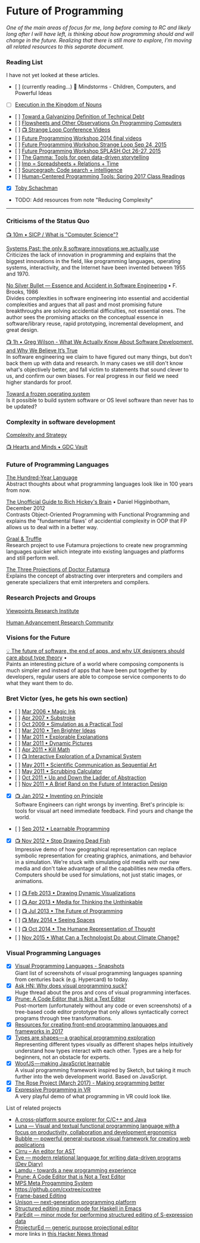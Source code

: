 # Future of Programming
*One of the main areas of focus for me, long before coming to RC and likely long after I will have left, is thinking about how programming should and will change in the future. Realizing that there is still more to explore, I’m moving all related resources to this separate document.*

### Reading List
I have not yet looked at these articles.
* [ ] (currently reading…) 📕 Mindstorms - Children, Computers, and Powerful Ideas
* [ ] [Execution in the Kingdom of Nouns](http://steve-yegge.blogspot.com/2006/03/execution-in-kingdom-of-nouns.html)
* [ ] [Toward a Galvanizing Definition of Technical Debt](https://michaelfeathers.silvrback.com/toward-a-galvanizing-definition-of-technical-debt)
* [ ] [Flowsheets and Other Observations On Programming Computers](http://tinyletter.com/Flowsheets/archive)
* [ ] [📺 Strange Loop Conference Videos](https://www.youtube.com/channel/UC_QIfHvN9auy2CoOdSfMWDw?app=desktop)
* [ ] [Future Programming Workshop 2014 final videos](http://www.future-programming.org/2014/program.html)
* [ ] [Future Programming Workshop Strange Loop Sep 24, 2015](http://www.future-programming.org/2015/programSL.html)
* [ ] [Future Programming Workshop SPLASH Oct 26-27, 2015](http://www.future-programming.org/2015/programSPLASH.html)
* [ ] [The Gamma: Tools for open data-driven storytelling](https://thegamma.net)
* [ ] [Imp = Spreadsheets + Relations + Time](https://github.com/jamii/imp)
* [ ] [Sourcegraph: Code search + intelligence](https://about.sourcegraph.com)
* [ ] [Human-Centered Programming Tools: Spring 2017 Class Readings](http://pgbovine.net/human-centered-programming-tools.htm)
* [x] [Toby Schachman](http://tobyschachman.com)
* TODO: Add resources from note "Reducing Complexity"

----

### Criticisms of the Status Quo
[📺 10m • SICP / What is "Computer Science"?](https://m.youtube.com/watch?v=zQLUPjefuWA)

[Systems Past: the only 8 software innovations we actually use](https://davidad.github.io/blog/2014/03/12/the-operating-system-is-out-of-date/)<br>
Criticizes the lack of innovation in programming and explains that the biggest innovations in the field, like programming languages, operating systems, interactivity, and the Internet have been invented between 1955 and 1970.

[No Silver Bullet — Essence and Accident in Software Engineering](http://faculty.salisbury.edu/~xswang/Research/Papers/SERelated/no-silver-bullet.pdf) • F. Brooks, 1986<br>
Divides complexities in software engineering into essential and accidential complexities and argues that all past and most promising future breakthroughs are solving accidential difficulties, not essential ones. The author sees the promising attacks on the conceptual essence in software/library reuse, rapid prototyping, incremental development, and great design.

[📺 1h • Greg Wilson - What We Actually Know About Software Development, and Why We Believe It’s True](https://vimeo.com/9270320)<br>
In software engineering we claim to have figured out many things, but don't back them up with data and research. In many cases we still don't know what's objectively better, and fall victim to statements that sound clever to us, and confirm our own biases. For real progress in our field we need higher standards for proof.

[Toward a frozen operating system](https://urbit.org/blog/2017.5-frozen/)<br>
Is it possible to build system software or OS level software than never has to be updated?

### Complexity in software development
[Complexity and Strategy](https://hackernoon.com/complexity-and-strategy-325cd7f59a92)

[📺 Hearts and Minds • GDC Vault](http://www.gdcvault.com/play/1020788/Hearts-and)

### Future of Programming Languages
[The Hundred-Year Language](http://www.paulgraham.com/hundred.html)<br>
Abstract thoughts about what programming languages look like in 100 years from now.

[The Unofficial Guide to Rich Hickey's Brain](http://www.flyingmachinestudios.com/programming/the-unofficial-guide-to-rich-hickeys-brain/) • Daniel Higginbotham, December 2012<br>
Contrasts Object-Oriented Programming with Functional Programming and explains the "fundamental flaws' of accidential complexity in OOP that FP allows us to deal with in a better way.

[Graal & Truffle](https://blog.plan99.net/graal-truffle-134d8f28fb69%3E)<br>
Research project to use Futamura projections to create new programming languages quicker which integrate into existing languages and platforms and still perform well.

[The Three Projections of Doctor Futamura](http://blog.sigfpe.com/2009/05/three-projections-of-doctor-futamura.html)<br>
Explains the concept of abstracting over interpreters and compilers and generate specializers that emit interpreters and compilers.

### Research Projects and Groups
[Viewpoints Research Institute](http://vpri.org)

[Human Advancement Research Community](http://harc.ycr.org)

### Visions for the Future
[💡 The future of software, the end of apps, and why UX designers should care about type theory](https://pchiusano.github.io/2013-05-22/future-of-software.html) • <br>
Paints an interesting picture of a world where composing components is much simpler and instead of apps that have been put together by developers, regular users are able to compose service components to do what they want them to do.

### Bret Victor (yes, he gets his own section)
* [ ] [Mar 2006 • Magic Ink](http://worrydream.com/#!/MagicInk)
* [ ] [Apr 2007 • Substroke](http://worrydream.com/#!/substroke)
* [ ] [Oct 2009 • Simulation as a Practical Tool](http://worrydream.com/#!/SimulationAsAPracticalTool)
* [ ] [Mar 2010 • Ten Brighter Ideas](http://worrydream.com/#!/TenBrighterIdeas)
* [ ] [Mar 2011 • Explorable Explanations](http://worrydream.com/#!/ExplorableExplanations)
* [ ] [Mar 2011 • Dynamic Pictures](http://worrydream.com/#!/DynamicPicturesMotivation)
* [ ] [Apr 2011 • Kill Math](http://worrydream.com/#!/KillMath)
* [ ] [📺 Interactive Exploration of a Dynamical System](http://worrydream.com/#!/InteractiveExplorationOfADynamicalSystem)
* [ ] [May 2011 • Scientific Communication as Sequential Art](http://worrydream.com/#!/ScientificCommunicationAsSequentialArt)
* [ ] [May 2011 • Scrubbing Calculator](http://worrydream.com/#!/ScrubbingCalculator)
* [ ] [Oct 2011 • Up and Down the Ladder of Abstraction](http://worrydream.com/#!2/LadderOfAbstraction)
* [ ] [Nov 2011 • A Brief Rand on the Future of Interaction Design](http://worrydream.com/#!/ABriefRantOnTheFutureOfInteractionDesign)
* [x] [📺 Jan 2012 • Inventing on Principle](http://worrydream.com/#!/InventingOnPrinciple)
	<br>Software Engineers can right wrongs by inventing. Bret's principle is: tools for visual art need immediate feedback. Find yours and change the world.
* [ ] [Sep 2012 • Learnable Programming](http://worrydream.com/#!/LearnableProgramming)
	<br>
* [x] [📺 Nov 2012 • Stop Drawing Dead Fish](http://worrydream.com/#!/StopDrawingDeadFish)
	<br>Impressive demo of how geographical representation can replace symbolic representation for creating graphics, animations, and behavior in a simulation. We're stuck with simulating old media with our new media and don't take advantage of all the capabilities new media offers. Computers should be used for simulations, not just static images, or animations.
* [ ] [📺 Feb 2013 • Drawing Dynamic Visualizations](http://worrydream.com/#!/DrawingDynamicVisualizationsTalk)
* [ ] [📺 Apr 2013 • Media for Thinking the Unthinkable](http://worrydream.com/#!/MediaForThinkingTheUnthinkable)
* [ ] [📺 Jul 2013 • The Future of Programming](http://worrydream.com/#!/TheFutureOfProgramming)
* [ ] [📺 May 2014 • Seeing Spaces](http://worrydream.com/#!/SeeingSpaces)
* [ ] [📺 Oct 2014 • The Humane Representation of Thought](http://worrydream.com/#!/TheHumaneRepresentationOfThoughtTalk)
* [ ] [Nov 2015 • What Can a Technologist Do about Climate Change?](http://worrydream.com/#!/ClimateChange)

### Visual Programming Languages
* [x] [Visual Programming Languages - Snapshots](http://blog.interfacevision.com/design/design-visual-progarmming-languages-snapshots/)
	<br>Giant list of screenshots of visual programming languages spanning from centuries back (e.g. Hypercard) to today.
* [x] [Ask HN: Why does visual programming suck?](https://news.ycombinator.com/item?id=14482988)
	<br>Huge thread about the pros and cons of visual programming interfaces.
* [x] [Prune: A Code Editor that is Not a Text Editor](https://www.facebook.com/notes/kent-beck/prune-a-code-editor-that-is-not-a-text-editor/1012061842160013/)
	<br>Post-mortem (unfortunately without any code or even screenshots) of a tree-based code editor prototype that only allows syntactically correct programs through tree transformations.
* [x] [Resources for creating front-end programming languages and frameworks in 2017](https://medium.com/@stevekrouse/resources-for-creating-front-end-programming-languages-and-frameworks-in-2017-a0c097625f9d)
* [x] [Types are shapes — a graphical programming exploration](https://stevekrouse.com/types-are-shapes-d6af1e83192f)
	<br>Representing different types visually as different shapes helps intuitively understand how types interact with each other. Types are a help for beginners, not an obstacle for experts.
* [x] [WoofJS — making JavaScript learnable](https://stevekrouse.com/woof-d9adf2110fc6)
	<br>A visual programming framework inspired by Sketch, but taking it much further into the web development world. Based on JavaScript.
* [x] [The Rose Project (March 2017) - Making programming better](https://stevekrouse.com/rose-983dc5e0908f)
* [x] [Expressive Programming in VR](http://elevr.com/expressive-programming-in-vr/)
	<br>A very playful demo of what programming in VR could look like.

List of related projects
* [A cross-platform source explorer for C/C++ and Java](https://www.sourcetrail.com/)
* [Luna — Visual and textual functional programming language with a focus on productivity, collaboration and development ergonomics](http://www.luna-lang.org)
* [Bubble — powerful general-purpose visual framework for creating web applications](https://bubble.is)
* [Cirru – An editor for AST](http://cirru.org/)
* [Eve — modern relational language for writing data-driven programs](http://witheve.com) [(Dev Diary)](http://incidentalcomplexity.com)
* [Lamdu - towards a new programming experience](http://www.lamdu.org/)
* [Prune: A Code Editor that is Not a Text Editor](https://www.facebook.com/notes/kent-beck/prune-a-code-editor-that-is-not-a-text-editor/1012061842160013/)
* [MPS Meta Progamming System](http://jetbrains.com/mps)
* https://github.com/cxxtree/cxxtree
* [Frame-based Editing](http://www.greenfoot.org/frames/)
* [Unison — next-generation programming platform](http://unisonweb.org/)
* [Structured editing minor mode for Haskell in Emacs](https://github.com/chrisdone/structured-haskell-mode)
* [ParEdit — minor mode for performing structured editing of S-expression data](https://www.emacswiki.org/emacs/ParEdit)
* [ProjecturEd — generic purpose projectional editor](http://projectured.org)
* more links in [this Hacker News thread](https://news.ycombinator.com/item?id=13773813)
